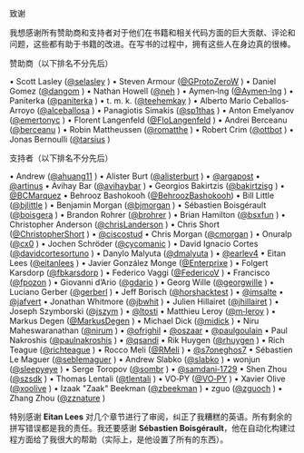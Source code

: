 致谢





我想感谢所有赞助商和支持者对于他们在书籍和相关代码方面的巨大贡献、评论和问题，这些都有助于书籍的改进。在写书的过程中，拥有这些人在身边真的很棒。



赞助商（以下排名不分先后）

• Scott Lasley ([@selasley](https://github.com/selasley) )
• Steven Armour ([@GProtoZeroW](https://github.com/GProtoZeroW) )
• Daniel Gomez ([@dangom](https://github.com/dangom) )
• Nathan Howell ([@neh](https://github.com/neh) )
• Aymen‐lng ([@Aymen‐lng](https://github.com/Aymen-lng) )
• Paniterka ([@paniterka](https://github.com/paniterka) )
• t. m. k. ([@teehemkay](https://github.com/teehemkay) )
• Alberto Mario Ceballos‐Arroyo ([@alceballosa](https://github.com/alceballosa) )
• Panagiotis Simakis ([@sp1thas](https://github.com/sp1thas) )
• Anton Emelyanov ([@emertonyc](https://github.com/emertonyc) )
• Florent Langenfeld ([@FloLangenfeld](https://github.com/emertonyc) )
• Andrei Berceanu ([@berceanu](https://github.com/emertonyc) )
• Robin Mattheussen ([@romatthe](https://github.com/romatthe) )
• Robert Crim ([@ottbot](https://github.com/ottbot) )
• Jonas Bernoulli ([@tarsius](https://github.com/ottbot) )



支持者（以下排名不分先后）

• Andrew ([@ahuang11](https://github.com/ahuang11) )
• Alister Burt ([@alisterburt](https://github.com/alisterburt) )
• [@argapost](https://github.com/argapost)
• [@artinus](https://github.com/artinus)
• Avihay Bar ([@avihaybar](https://github.com/avihaybar) )
• Georgios Bakirtzis ([@bakirtzisg](https://github.com/avihaybar) )
• [@BCMarquez](https://github.com/BCMarquez)
• Behrooz Bashokooh ([@BehroozBashokooh](https://github.com/BCMarquez))
• Bill Little ([@bjlittle](https://github.com/bjlittle) )
• Benjamin Morgan ([@bjmorgan](https://github.com/bjlittle) )
• Sébastien Boisgérault ([@boisgera](https://github.com/boisgera) )
• Brandon Rohrer ([@brohrer](https://github.com/brohrer) )
• Brian Hamilton ([@bsxfun](https://github.com/bsxfun) )
• Christopher Anderson ([@chrisLanderson](https://github.com/chrisLanderson) )
• Chris Short ([@ChristopherShort](https://github.com/ChristopherShort) )
• [@ciscostud](https://github.com/ciscostud)
• Chris Morgan ([@cmorgan](https://github.com/ciscostud) )
• Onuralp ([@cx0](https://github.com/cx0) )
• Jochen Schröder ([@cycomanic](https://github.com/Enterprixe) )
• David Ignacio Cortes ([@davidcortesortuno](https://github.com/davidcortesortuno) )
• Danylo Malyuta ([@dmalyuta](https://github.com/dmalyuta) )
• [@earlev4](https://github.com/dmalyuta)
• Eitan Lees ([@eitanlees](https://github.com/eitanlees) )
• Javier González Monge ([@Enterprixe](https://github.com/Enterprixe) )
• Folgert Karsdorp ([@fbkarsdorp](https://github.com/Enterprixe) )
• Federico Vaggi ([@FedericoV](https://github.com/Enterprixe) )
• Francisco ([@fpozon](https://github.com/fpozon) )
• Giovanni d’Ario ([@gdario](https://github.com/gdario) )
• Georg Wille ([@georgwille](https://github.com/gdario) )
• Luciano Gerber ([@gerberl](https://github.com/gdario) )
• Jeff Borisch ([@horshacktest](https://github.com/gdario) )
• [@imsalte](https://github.com/imsalte)
• [@jafvert](https://github.com/jafvert)
• Jonathan Whitmore ([@jbwhit](https://github.com/jbwhit) )
• Julien Hillairet ([@jhillairet](https://github.com/jbwhit) )
• Joseph Szymborski ([@jszym](https://github.com/jszym) )
• [@ltosti](https://github.com/ltosti)
• Matthieu Leroy ([@m‐leroy](https://github.com/m-leroy) )
• Markus Degen ([@MarkusDegen](https://github.com/m-leroy) )
• Michael Dick ([@midick](https://github.com/midick) )
• Niru Maheswaranathan ([@nirum](https://github.com/midick) )
• [@ofrighil](https://github.com/ofrighil)
• [@oszaar](https://github.com/oszaar)
• [@paulgoulain](https://github.com/paulgoulain)
• Paul Nakroshis ([@paulnakroshis](https://github.com/paulnakroshis) )
• [@qsandi](https://github.com/qsandi)
• Rik Huygen ([@rhuygen](https://github.com/qsandi) )
• Rich Teague ([@richteague](https://github.com/qsandi) )
• Rocco Meli ([@RMeli](https://github.com/RMeli) )
• [@s7oneghos7](https://github.com/s7oneghos7)
• Sébastien Le Maguer ([@seblemaguer](https://github.com/s7oneghos7) )
• Andrew Slabko ([@slabko](https://github.com/slabko) )
• wonjun ([@sleepyeye](https://github.com/slabko) )
• Serge Toropov ([@sombr](https://github.com/sombr) )
• [@samdani‐1729](https://github.com/samdani-1729)
• Shen Zhou ([@szsdk](https://github.com/szsdk) )
• Thomas Lentali ([@tlentali](https://github.com/tlentali) )
• VO‐PY ([@VO‐PY](HTTPS://GITHUB.COM/VO-PY) )
• Xavier Olive ([@xoolive](https://github.com/xoolive) )
• Izaak "Zaak" Beekman ([@zbeekman](https://github.com/xoolive) )
• zguo ([@zguoch](https://github.com/xoolive) )
• Zhang Zhou ([@zznature](https://github.com/zznature) )



特别感谢 **Eitan Lees** 对几个章节进行了审阅，纠正了我糟糕的英语。所有剩余的拼写错误都是我的责任。我还要感谢 **Sébastien Boisgérault**，他在自动化构建过程方面给了我很大的帮助（实际上，是他设置了所有的东西）。
